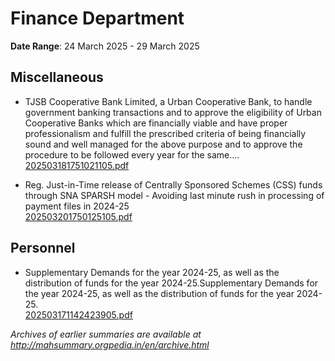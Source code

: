 # Finance Department

**Date Range**: 24 March 2025 - 29 March 2025


## Miscellaneous
- TJSB Cooperative Bank Limited, a Urban Cooperative Bank, to handle government banking transactions and to approve the eligibility of Urban Cooperative Banks which are financially viable and have proper professionalism and fulfill the prescribed criteria of being financially sound and well managed for the above purpose and to approve the procedure to be followed every year for the same....\
  [202503181751021105.pdf](https://gr.maharashtra.gov.in/Site/Upload/Government%20Resolutions/English/202503181751021105.pdf)

- Reg. Just-in-Time release of Centrally Sponsored Schemes (CSS) funds through SNA SPARSH model - Avoiding last minute rush in processing of payment files in 2024-25\
  [202503201750125105.pdf](https://gr.maharashtra.gov.in/Site/Upload/Government%20Resolutions/English/202503201750125105.......pdf)

## Personnel
- Supplementary Demands for the year 2024-25, as well as the distribution of funds for the year 2024-25.Supplementary Demands for the year 2024-25, as well as the distribution of funds for the year 2024-25.\
  [202503171142423905.pdf](https://gr.maharashtra.gov.in/Site/Upload/Government%20Resolutions/English/202503171142423905.pdf)


*Archives of earlier summaries are available at http://mahsummary.orgpedia.in/en/archive.html*